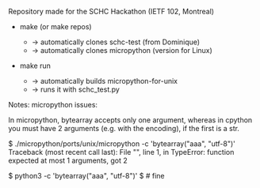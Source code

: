 
Repository made for the SCHC Hackathon (IETF 102, Montreal)

* make
  (or make repos)
  * -> automatically clones schc-test (from Dominique)
  * -> automatically clones micropython (version for Linux)

* make run
  * -> automatically builds micropython-for-unix
  * -> runs it with schc_test.py

Notes:
  micropython issues:
  
In micropython, bytearray accepts only one argument, whereas in cpython
you must have 2 arguments (e.g. with the encoding), if the first is a str.

$ ./micropython/ports/unix/micropython -c 'bytearray("aaa", "utf-8")'
Traceback (most recent call last):
  File "<stdin>", line 1, in <module>
TypeError: function expected at most 1 arguments, got 2

$ python3 -c 'bytearray("aaa", "utf-8")'
$ # fine

